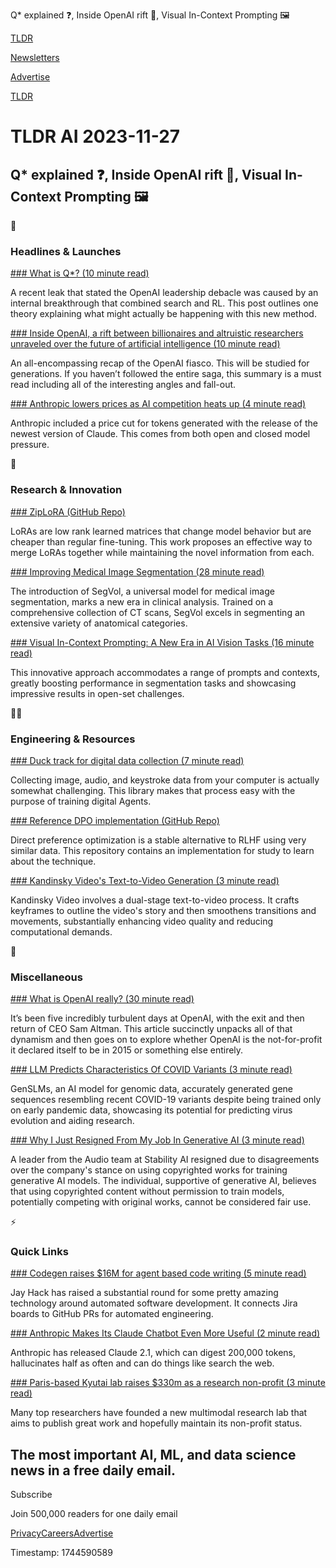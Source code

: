 Q\* explained ❓, Inside OpenAI rift 👀, Visual In-Context Prompting 🖼️

[TLDR](/)

[Newsletters](/newsletters)

[Advertise](https://advertise.tldr.tech/)

[TLDR](/)

# TLDR AI 2023-11-27

## Q\* explained ❓, Inside OpenAI rift 👀, Visual In-Context Prompting 🖼️

🚀

### Headlines & Launches

[### What is Q\*? (10 minute read)](https://www.interconnects.ai/p/q-star?utm_source=tldrai)

A recent leak that stated the OpenAI leadership debacle was caused by an internal breakthrough that combined search and RL. This post outlines one theory explaining what might actually be happening with this new method.

[### Inside OpenAI, a rift between billionaires and altruistic researchers unraveled over the future of artificial intelligence (10 minute read)](https://www.abc.net.au/news/2023-11-26/openai-sam-altman-board-inside-the-chaotic-week/103149570?utm_source=tldrai)

An all-encompassing recap of the OpenAI fiasco. This will be studied for generations. If you haven’t followed the entire saga, this summary is a must read including all of the interesting angles and fall-out.

[### Anthropic lowers prices as AI competition heats up (4 minute read)](https://venturebeat.com/ai/anthropic-slashes-ai-pricing-amid-rising-competition/?utm_source=tldrai)

Anthropic included a price cut for tokens generated with the release of the newest version of Claude. This comes from both open and closed model pressure.

🧠

### Research & Innovation

[### ZipLoRA (GitHub Repo)](https://github.com/mkshing/ziplora-pytorch?utm_source=tldrai)

LoRAs are low rank learned matrices that change model behavior but are cheaper than regular fine-tuning. This work proposes an effective way to merge LoRAs together while maintaining the novel information from each.

[### Improving Medical Image Segmentation (28 minute read)](https://arxiv.org/abs/2311.13385v1?utm_source=tldrai)

The introduction of SegVol, a universal model for medical image segmentation, marks a new era in clinical analysis. Trained on a comprehensive collection of CT scans, SegVol excels in segmenting an extensive variety of anatomical categories.

[### Visual In-Context Prompting: A New Era in AI Vision Tasks (16 minute read)](https://arxiv.org/abs/2311.13601v1?utm_source=tldrai)

This innovative approach accommodates a range of prompts and contexts, greatly boosting performance in segmentation tasks and showcasing impressive results in open-set challenges.

👨‍💻

### Engineering & Resources

[### Duck track for digital data collection (7 minute read)](https://duckai.org/blog/ducktrack?utm_source=tldrai)

Collecting image, audio, and keystroke data from your computer is actually somewhat challenging. This library makes that process easy with the purpose of training digital Agents.

[### Reference DPO implementation (GitHub Repo)](https://github.com/eric-mitchell/direct-preference-optimization?utm_source=tldrai)

Direct preference optimization is a stable alternative to RLHF using very similar data. This repository contains an implementation for study to learn about the technique.

[### Kandinsky Video's Text-to-Video Generation (3 minute read)](https://ai-forever.github.io/kandinsky-video/?utm_source=tldrai)

Kandinsky Video involves a dual-stage text-to-video process. It crafts keyframes to outline the video's story and then smoothens transitions and movements, substantially enhancing video quality and reducing computational demands.

🎁

### Miscellaneous

[### What is OpenAI really? (30 minute read)](https://newsletter.pragmaticengineer.com/p/what-is-openai?utm_source=tldrai)

It’s been five incredibly turbulent days at OpenAI, with the exit and then return of CEO Sam Altman. This article succinctly unpacks all of that dynamism and then goes on to explore whether OpenAI is the not-for-profit it declared itself to be in 2015 or something else entirely.

[### LLM Predicts Characteristics Of COVID Variants (3 minute read)](https://blogs.nvidia.com/blog/generative-ai-covid-genome-sequences/?utm_source=tldrai)

GenSLMs, an AI model for genomic data, accurately generated gene sequences resembling recent COVID-19 variants despite being trained only on early pandemic data, showcasing its potential for predicting virus evolution and aiding research.

[### Why I Just Resigned From My Job In Generative AI (3 minute read)](https://www.musicbusinessworldwide.com/why-just-resigned-from-my-job-generative-ai/?utm_source=tldrai)

A leader from the Audio team at Stability AI resigned due to disagreements over the company's stance on using copyrighted works for training generative AI models. The individual, supportive of generative AI, believes that using copyrighted content without permission to train models, potentially competing with original works, cannot be considered fair use.

⚡️

### Quick Links

[### Codegen raises $16M for agent based code writing (5 minute read)](https://techcrunch.com/2023/11/16/codegen-raises-new-capital-llm-automation-for-software-dev/?utm_source=tldrai)

Jay Hack has raised a substantial round for some pretty amazing technology around automated software development. It connects Jira boards to GitHub PRs for automated engineering.

[### Anthropic Makes Its Claude Chatbot Even More Useful (2 minute read)](https://www.theverge.com/2023/11/21/23971070/anthropic-claude-2-1-openai-ai-chatbot-update-beta-tools?utm_source=tldrai)

Anthropic has released Claude 2.1, which can digest 200,000 tokens, hallucinates half as often and can do things like search the web.

[### Paris-based Kyutai lab raises $330m as a research non-profit (3 minute read)](https://techcrunch.com/2023/11/17/kyutai-is-an-french-ai-research-lab-with-a-330-million-budget-that-will-make-everything-open-source?utm_source=tldrai)

Many top researchers have founded a new multimodal research lab that aims to publish great work and hopefully maintain its non-profit status.

## The most important AI, ML, and data science news in a free daily email.

Subscribe

Join 500,000 readers for one daily email

[Privacy](/privacy)[Careers](https://jobs.ashbyhq.com/tldr.tech)[Advertise](/ai/advertise)

Timestamp: 1744590589